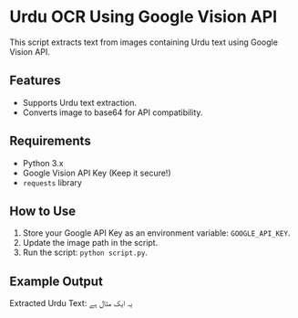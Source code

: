 
# Urdu OCR Using Google Vision API
This script extracts text from images containing Urdu text using Google Vision API.

## Features
- Supports Urdu text extraction.
- Converts image to base64 for API compatibility.

## Requirements
- Python 3.x
- Google Vision API Key (Keep it secure!)
- `requests` library

## How to Use
1. Store your Google API Key as an environment variable: `GOOGLE_API_KEY`.
2. Update the image path in the script.
3. Run the script: `python script.py`.

## Example Output
Extracted Urdu Text: یہ ایک مثال ہے
